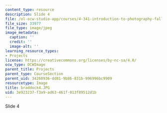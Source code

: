 ```yaml
---
content_type: resource
description: Slide 4
file: /ol-ocw-studio-app/courses/4-341-introduction-to-photography-fall-2002/3e923237f3a9ad63461f013f89512d1b_braddock4.JPG
file_size: 33977
file_type: image/jpeg
image_metadata:
  caption: ''
  credit: ''
  image-alt: ''
learning_resource_types:
- Projects
license: https://creativecommons.org/licenses/by-nc-sa/4.0/
ocw_type: OCWImage
parent_title: Projects
parent_type: CourseSection
parent_uid: 34260936-dd81-9b86-831b-996996bc9909
resourcetype: Image
title: braddock4.JPG
uid: 3e923237-f3a9-ad63-461f-013f89512d1b
---
```

Slide 4